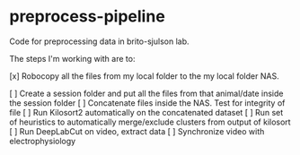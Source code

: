 # preprocess-pipeline
Code for preprocessing data in brito-sjulson lab.

The steps I'm working with are to:

[x] Robocopy all the files from my local folder to the my local folder NAS.

[ ] Create a session folder and put all the files from that animal/date inside the session folder
[ ] Concatenate files inside the NAS. Test for integrity of file
[ ] Run Kilosort2 automatically on the concatenated dataset
[ ] Run set of heuristics to automatically merge/exclude clusters from output of kilosort
[ ] Run DeepLabCut on video, extract data
[ ] Synchronize video with electrophysiology


